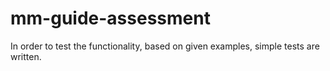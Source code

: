 # mm-guide-assessment

In order to test the functionality, based on given examples, simple tests are written.
